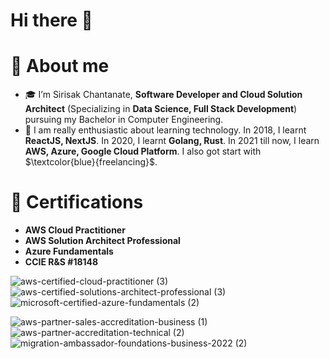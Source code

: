 # Hi there 👋

# 🚀 About me

- 🎓 I’m Sirisak Chantanate, **Software Developer and Cloud Solution Architect** (Specializing in **Data Science, Full Stack Development**) pursuing my Bachelor in Computer Engineering.
- 🌱 I am really enthusiastic about learning technology. In 2018, I learnt **ReactJS, NextJS**. In 2020, I learnt **Golang, Rust**. In 2021 till now, I learn **AWS, Azure, Google Cloud Platform**. I also got start with $\textcolor{blue}{freelancing}$.

# 🏅 Certifications

- **AWS Cloud Practitioner**
- **AWS Solution Architect Professional**
- **Azure Fundamentals**
- **CCIE R&S #18148**

![aws-certified-cloud-practitioner (3)](https://user-images.githubusercontent.com/15844801/197902011-8fd7a7d2-2975-430c-8902-2bd64179048c.png)
![aws-certified-solutions-architect-professional (3)](https://user-images.githubusercontent.com/15844801/197902020-7272d170-b916-4ff6-810d-8b529bcc92e0.png)
![microsoft-certified-azure-fundamentals (2)](https://user-images.githubusercontent.com/15844801/197902026-ca55581e-ea5d-4881-92ce-0750bfef912f.png)


![aws-partner-sales-accreditation-business (1)](https://user-images.githubusercontent.com/15844801/197902076-ed679bf5-f2a1-43ee-b368-ac57cbdf5152.png)
![aws-partner-accreditation-technical (2)](https://user-images.githubusercontent.com/15844801/197902095-4fe9aa2a-2aac-491f-8c7b-265e9bef4ece.png)
![migration-ambassador-foundations-business-2022 (2)](https://user-images.githubusercontent.com/15844801/197902097-fc08f9ab-ef46-4c8e-a211-d88c301e7bf7.png)
